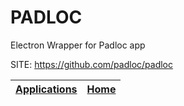 # PADLOC
 
 Electron Wrapper for Padloc app
 
 SITE: https://github.com/padloc/padloc

 | [Applications](https://portable-linux-apps.github.io/apps.html) | [Home](https://portable-linux-apps.github.io)
 | --- | --- |
